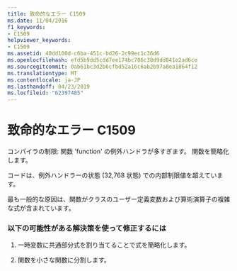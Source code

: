 ```yaml
---
title: 致命的なエラー C1509
ms.date: 11/04/2016
f1_keywords:
- C1509
helpviewer_keywords:
- C1509
ms.assetid: 40dd100d-c6ba-451c-bd26-2c99ec1c36d6
ms.openlocfilehash: efd5b9dd5cdd7ee174bc786c38d9dd841e2ad6ce
ms.sourcegitcommit: 0ab61bc3d2b6cfbd52a16c6ab2b97a8ea1864f12
ms.translationtype: MT
ms.contentlocale: ja-JP
ms.lasthandoff: 04/23/2019
ms.locfileid: "62397485"
---
```

# <a name="fatal-error-c1509"></a>致命的なエラー C1509

コンパイラの制限: 関数 'function' の例外ハンドラが多すぎます。 関数を簡略化します。

コードは、例外ハンドラーの状態 (32,768 状態) での内部制限値を超えています。

最も一般的な原因は、関数がクラスのユーザー定義変数および算術演算子の複雑な式が含まれています。

### <a name="to-fix-by-using-the-following-possible-solutions"></a>以下の可能性がある解決策を使って修正するには

1. 一時変数に共通部分式を割り当てることで式を簡略化します。

1. 関数を小さな関数に分割します。